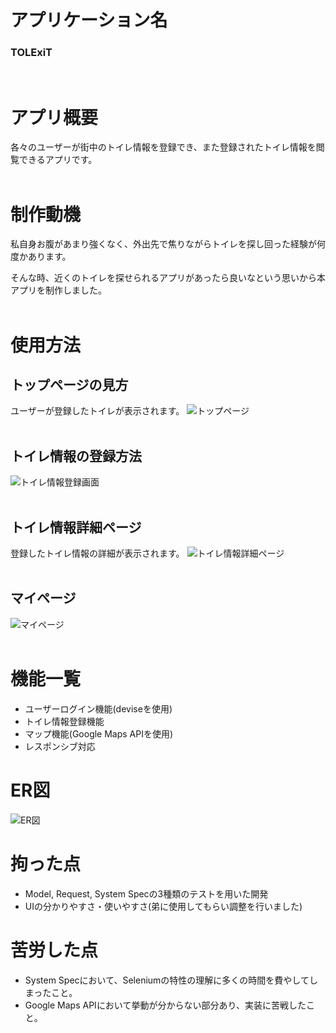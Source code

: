# アプリケーション名
### TOLExiT
<br>

# アプリ概要
各々のユーザーが街中のトイレ情報を登録でき、また登録されたトイレ情報を閲覧できるアプリです。
<br>
<br>

# 制作動機
私自身お腹があまり強くなく、外出先で焦りながらトイレを探し回った経験が何度かあります。

そんな時、近くのトイレを探せられるアプリがあったら良いなという思いから本アプリを制作しました。
<br>
<br>

# 使用方法
## トップページの見方
ユーザーが登録したトイレが表示されます。
![トップページ](https://drive.google.com/uc?export=view&id=18ACh3x9QNIAemq_Swwinmgu3LDBF6uon)
<br>
<br>

## トイレ情報の登録方法
![トイレ情報登録画面](https://drive.google.com/uc?export=view&id=1G1sgnd-yOGoC71qNzmZwVcXlxzHc35mk)
<br>
<br>

## トイレ情報詳細ページ
登録したトイレ情報の詳細が表示されます。
![トイレ情報詳細ページ](https://drive.google.com/uc?export=view&id=1YogMt3oYghsadDg3ICgvOWXNVsUA0mtC)
<br>
<br>

## マイページ
![マイページ](https://drive.google.com/uc?export=view&id=18PipOHjjLrIzpNZgV_YvwZADTbRT78mC)
<br>
<br>

# 機能一覧
- ユーザーログイン機能(deviseを使用)
- トイレ情報登録機能
- マップ機能(Google Maps APIを使用)
- レスポンシブ対応

# ER図
![ER図](https://drive.google.com/uc?export=view&id=1G6lvoona0QMEYJToE7fKo_Ni9spF8ZAj)

# 拘った点
- Model, Request, System Specの3種類のテストを用いた開発
- UIの分かりやすさ・使いやすさ(弟に使用してもらい調整を行いました)

# 苦労した点
- System Specにおいて、Seleniumの特性の理解に多くの時間を費やしてしまったこと。
- Google Maps APIにおいて挙動が分からない部分あり、実装に苦戦したこと。
